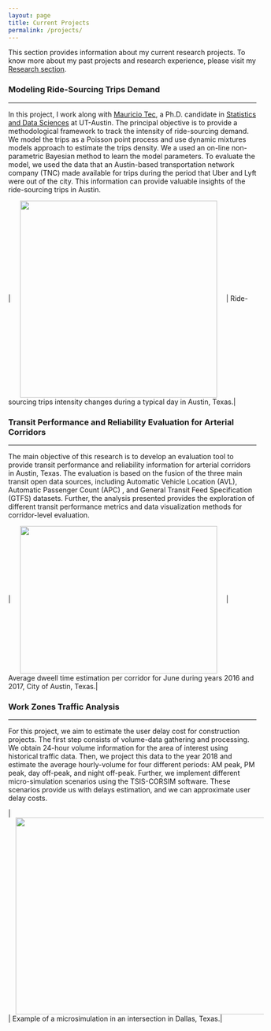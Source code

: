 ```yaml
---
layout: page
title: Current Projects
permalink: /projects/
---
```


This section provides information about my current research projects. To know more about my past projects and research experience, please visit my <a href="https://nzunigag.github.io/research/">Research section</a>.

### Modeling Ride-Sourcing Trips Demand 
___
In this project, I work along with [Mauricio Tec](https://mauriciogtec.github.io/), a Ph.D. candidate in [Statistics and Data Sciences](https://stat.utexas.edu/) at UT-Austin. The principal objective is to provide a methodological framework to track the intensity of ride-sourcing demand. We model the trips as a Poisson point process and use dynamic mixtures models approach to estimate the trips density. We a used an on-line non-parametric Bayesian method to learn the model parameters. To evaluate the model, we used the data that an Austin-based transportation network company (TNC) made available for trips during the period that Uber and Lyft were out of the city. This information can provide valuable insights of the ride-sourcing trips in Austin.

| <img src="../assets/projects/Intensity-c.gif" ALIGN="center" style="margin:0px 15px ; width:400px; height:400px;"/> | 
Ride-sourcing trips intensity changes during a typical day in Austin, Texas.|

### Transit Performance and Reliability Evaluation for Arterial Corridors
___

The main objective of this research is to develop an evaluation tool to provide transit performance and reliability information for arterial corridors in Austin, Texas. The evaluation is based on the fusion of the three main transit open data sources, including Automatic Vehicle Location (AVL), Automatic Passenger Count (APC) , and General Transit Feed Specification (GTFS)  datasets. Further, the analysis presented provides the exploration of different transit performance metrics and data visualization methods for corridor-level evaluation.

| <img src="../assets/projects/transit.jpg" ALIGN="center" style="margin:0px 15px ; width:400px; height:300px;"/> | 
Average dweell time estimation per corridor for June during years 2016 and 2017, City of Austin, Texas.|

### Work Zones Traffic Analysis
___
For this project, we aim to estimate the user delay cost for construction projects. The first step consists of volume-data gathering and processing. We obtain 24-hour volume information for the area of interest using historical traffic data. Then, we project this data to the year 2018 and estimate the average hourly-volume for four different periods: AM peak, PM peak, day off-peak, and night off-peak. Further, we implement different micro-simulation scenarios using the TSIS-CORSIM software. These scenarios provide us with delays estimation, and we can approximate user delay costs.  

| <img src="../assets/projects/traff.gif" ALIGN="center" style="margin:0px 15px ; width:710px; height:400px;"/> | 
Example of a microsimulation in an intersection in Dallas, Texas.|
